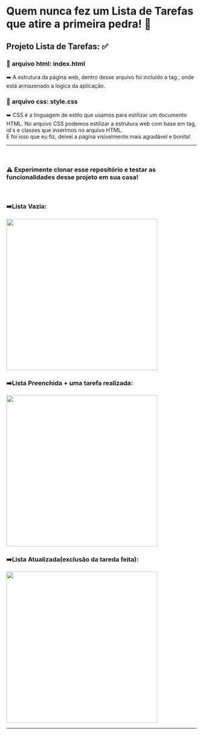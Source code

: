 # Quem nunca fez um Lista de Tarefas que atire a primeira pedra! 🤬
## Projeto Lista de Tarefas: ✅ 
### 📁 arquivo html: index.html
➡️ A estrutura da página web, dentro desse arquivo foi incluído a tag <script>[código em JavaScript]</script>, onde está armazenado a logíca da aplicação.
### 📁 arquivo css: style.css
➡️ CSS é a linguagem de estilo que usamos para estilizar um documento HTML. No arquivo CSS podemos estilizar a estrutura web com base em tag, id´s e classes que inserimos no arquivo HTML.
<br>E foi isso que eu fiz, deixei a página visivelmente mais agradável e bonita!
<hr><br>
<h3>⚠️ Experimente clonar esse repositório e testar as funcionalidades desse projeto em sua casa!</h3> <br>
<div>
  <h3>➡️Lista Vazia:</h3>
  <img height="400em" src="https://github.com/KrlIgnacio/Tarefas/assets/142948564/be316c14-3684-42e0-b636-fc1622d019b6" />
  <h3>➡️Lista Preenchida + uma tarefa realizada:</h3>
  <img height="400em" src="https://github.com/KrlIgnacio/Tarefas/assets/142948564/d6c8442b-3cb8-4415-adcb-dcd03e5f9903" />
  <h3>➡️Lista Atualizada(exclusão da tareda feita):</h3>
  <img height="400em" src="https://github.com/KrlIgnacio/Tarefas/assets/142948564/0a59d2fc-a0c8-49ee-8921-6d4738c614f9" />
</div>
<hr>



